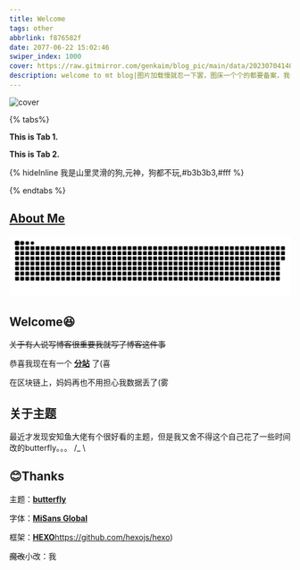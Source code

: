 ```yaml
---
title: Welcome
tags: other
abbrlink: f876582f
date: 2077-06-22 15:02:46
swiper_index: 1000
cover: https://raw.gitmirror.com/genkaim/blog_pic/main/data/202307041405070.png
description: welcome to mt blog|图片加载慢就忍一下罢，图床一个个的都要备案，我一个未成年怎么备案啊|genkaimの博客
---
```

![cover](https://raw.gitmirror.com/genkaim/blog_pic/main/data/202307041405070.png)

{% tabs%}
<!-- tab test1@fas fa-heart -->
**This is Tab 1.**
<!-- endtab -->

<!-- tab test2@fas fa-ban -->
**This is Tab 2.**
<!-- endtab -->

<!-- tab test3@fas fa-bomb -->

 {% hideInline 我是山里灵滑的狗,元神，狗都不玩,#b3b3b3,#fff %}

<!-- endtab -->
{% endtabs %}

## [About Me](/about) 
![GitHub Snake Light](https://raw.githubusercontent.com/genkaim/genkaim/output/github-contribution-grid-snake.svg#gh-light-mode-only)


## Welcome😆

~~关于有人说写博客很重要我就写了博客这件事~~

恭喜我现在有一个 **[分站](https://genkaim.xlog.app)** 了(喜

在区块链上，妈妈再也不用担心我数据丢了(雾

## 关于主题

最近才发现安知鱼大佬有个很好看的主题，但是我又舍不得这个自己花了一些时间改的butterfly。。。
/_ \

## 😊Thanks

主题：[**butterfly**](https://butterfly.js.org/)

字体：[**MiSans Global**](https://hyperos.mi.com/font/zh/)

框架：[**HEXO**](https://hexo.io/)https://github.com/hexojs/hexo)

~~魔改~~小改：我
